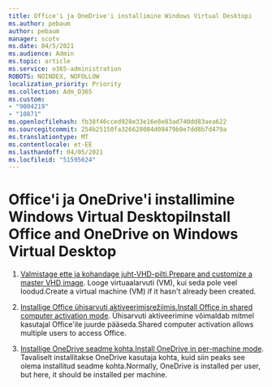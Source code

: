 ```yaml
---
title: Office'i ja OneDrive'i installimine Windows Virtual Desktopi
ms.author: pebaum
author: pebaum
manager: scotv
ms.date: 04/5/2021
ms.audience: Admin
ms.topic: article
ms.service: o365-administration
ROBOTS: NOINDEX, NOFOLLOW
localization_priority: Priority
ms.collection: Adm_O365
ms.custom:
- "9004219"
- "10871"
ms.openlocfilehash: fb38f46cced928e33e16e8e83ad740dd83aea622
ms.sourcegitcommit: 254b25150fa326628084d08479b0e7dd8b7d479a
ms.translationtype: MT
ms.contentlocale: et-EE
ms.lasthandoff: 04/05/2021
ms.locfileid: "51595624"
---
```

# <a name="install-office-and-onedrive-on-windows-virtual-desktop"></a><span data-ttu-id="e4b86-102">Office'i ja OneDrive'i installimine Windows Virtual Desktopi</span><span class="sxs-lookup"><span data-stu-id="e4b86-102">Install Office and OneDrive on Windows Virtual Desktop</span></span>

1. <span data-ttu-id="e4b86-103">[Valmistage ette ja kohandage juht-VHD-pilti.](https://docs.microsoft.com/azure/virtual-desktop/set-up-customize-master-image)</span><span class="sxs-lookup"><span data-stu-id="e4b86-103">[Prepare and customize a master VHD image](https://docs.microsoft.com/azure/virtual-desktop/set-up-customize-master-image).</span></span> <span data-ttu-id="e4b86-104">Looge virtuaalarvuti (VM), kui seda pole veel loodud.</span><span class="sxs-lookup"><span data-stu-id="e4b86-104">Create a virtual machine (VM) if it hasn't already been created.</span></span>

1. <span data-ttu-id="e4b86-105">[Installige Office ühisarvuti aktiveerimisrežiimis.](https://docs.microsoft.com/azure/virtual-desktop/install-office-on-wvd-master-image#install-office-in-shared-computer-activation-mode)</span><span class="sxs-lookup"><span data-stu-id="e4b86-105">[Install Office in shared computer activation mode](https://docs.microsoft.com/azure/virtual-desktop/install-office-on-wvd-master-image#install-office-in-shared-computer-activation-mode).</span></span> <span data-ttu-id="e4b86-106">Ühisarvuti aktiveerimine võimaldab mitmel kasutajal Office'ile juurde pääseda.</span><span class="sxs-lookup"><span data-stu-id="e4b86-106">Shared computer activation allows multiple users to access Office.</span></span>

1. <span data-ttu-id="e4b86-107">[Installige OneDrive seadme kohta.](https://docs.microsoft.com/azure/virtual-desktop/install-office-on-wvd-master-image#install-onedrive-in-per-machine-mode)</span><span class="sxs-lookup"><span data-stu-id="e4b86-107">[Install OneDrive in per-machine mode](https://docs.microsoft.com/azure/virtual-desktop/install-office-on-wvd-master-image#install-onedrive-in-per-machine-mode).</span></span> <span data-ttu-id="e4b86-108">Tavaliselt installitakse OneDrive kasutaja kohta, kuid siin peaks see olema installitud seadme kohta.</span><span class="sxs-lookup"><span data-stu-id="e4b86-108">Normally, OneDrive is installed per user, but here, it should be installed per machine.</span></span>